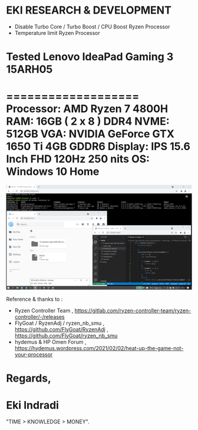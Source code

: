 # EKI RESEARCH & DEVELOPMENT

- Disable Turbo Core / Turbo Boost / CPU Boost Ryzen Processor
- Temperature limit Ryzen Processor 


# Tested Lenovo IdeaPad Gaming 3 15ARH05
===================
Processor: AMD Ryzen 7 4800H
RAM: 16GB ( 2 x 8 ) DDR4
NVME: 512GB
VGA: NVIDIA GeForce GTX 1650 Ti 4GB GDDR6
Display: IPS 15.6 Inch FHD 120Hz 250 nits
OS: Windows 10 Home
===================

![EXAMPLE](https://github.com/EKI-INDRADI/eki-latihan-docker-code-server--file-browser--wetty/raw/master/hasil/eki.png)


Reference & thanks to :
- Ryzen Controller Team , https://gitlab.com/ryzen-controller-team/ryzen-controller/-/releases
- FlyGoat / RyzenAdj / ryzen_nb_smu , https://github.com/FlyGoat/RyzenAdj , https://github.com/FlyGoat/ryzen_nb_smu
- hydemus & HP Omen Forum , https://hydemus.wordpress.com/2021/02/02/heat-up-the-game-not-your-processor

# Regards,

# Eki Indradi
"TIME > KNOWLEDGE > MONEY".





